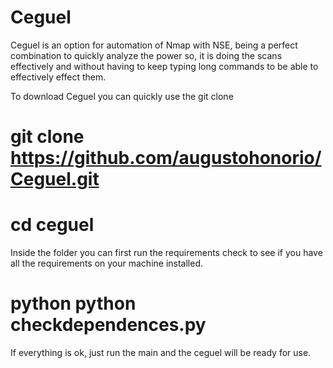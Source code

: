 # Ceguel

Ceguel is an option for automation of Nmap with NSE, being a perfect combination to quickly analyze the power so, it is doing the scans effectively and without having to keep typing long commands to be able to effectively effect them.

To download Ceguel you can quickly use the git clone

# git clone https://github.com/augustohonorio/Ceguel.git

# cd ceguel

Inside the folder you can first run the requirements check to see if you have all the requirements on your machine installed.

# python python checkdependences.py

If everything is ok, just run the main and the ceguel will be ready for use.

